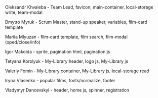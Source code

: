 Oleksandr Khvaleba - Team Lead, favicon, main-container, local-storage write, team-modal

Dmytro Myruk - Scrum Master, stand-up speaker, variables, film-card template

Mariia Mlyuzan - film-card template, film search, film-modal (oped/close/info)

Igor Makoida - sprite, pagination html, pagination js

Tetyana Korolyuk - My-Library header, logo js, My-Library js

Valeriy Fomin - My-Library container, My-Library js, local-storage read

Iryna Vlasenko - popular films, fonts/normalize, footer

Vladymyr Dancevskyi - header, home js, spinner, registration
